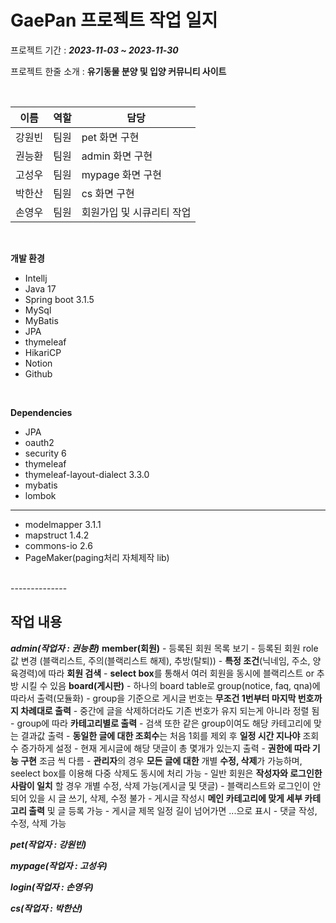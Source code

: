 # GaePan 프로젝트 작업 일지

프로젝트 기간 : **_2023-11-03 ~ 2023-11-30_**

프로젝트 한줄 소개 : __유기동물 분양 및 입양 커뮤니티 사이트__

<br/>

| 이름 | 역할 | 담당 |
| --- | --- | --- |
| 강원빈 | 팀원 | pet 화면 구현 |
| 권능환 | 팀원 | admin 화면 구현 |
| 고성우 | 팀원 | mypage 화면 구현 |
| 박한산 | 팀원 | cs 화면 구현 |
| 손영우 | 팀원 | 회원가입 및 시큐리티 작업 |

<br/>

**개발 환경**
- Intellj
- Java 17
- Spring boot 3.1.5
- MySql
- MyBatis
- JPA
- thymeleaf
- HikariCP
- Notion
- Github

<br/>

**Dependencies**
- JPA
- oauth2
- security 6
- thymeleaf
- thymeleaf-layout-dialect 3.3.0
- mybatis
- lombok
--------------
- modelmapper 3.1.1
- mapstruct 1.4.2
- commons-io 2.6
- PageMaker(paging처리 자체제작 lib)

<br/>
--------------

**작업 내용**
--
***admin(작업자 : 권능환)***
  ****member(회원)****
     - 등록된 회원 목록 보기
     - 등록된 회원 role값 변경 (블랙리스트, 주의(블랙리스트 해제), 추방(탈퇴))
     - **특정 조건**(닉네임, 주소, 양육경력)에 따라 **회원 검색**
     - **select box**를 통해서 여러 회원을 동시에 블랙리스트 or 추방 시킬 수 있음
 ****board(게시판)****
     - 하나의 board table로 group(notice, faq, qna)에 따라서 출력(모듈화)
     - group을 기준으로 게시글 번호는 **무조건 1번부터 마지막 번호까지 차례대로 출력**
         - 중간에 글을 삭제하더라도 기존 번호가 유지 되는게 아니라 정렬 됨
     - group에 따라 **카테고리별로 출력**
         - 검색 또한 같은 group이여도 해당 카테고리에 맞는 결과값 출력
     - **동일한 글에 대한 조회수**는 처음 1회를 제외 후 **일정 시간 지나야** 조회수 증가하게 설정
     - 현재 게시글에 해당 댓글이 총 몇개가 있는지 출력
     - **권한에 따라 기능 구현** 조금 씩 다름
          - **관리자**의 경우 **모든 글에 대한** 개별 **수정, 삭제**가 가능하며, seelect box를 이용해 다중 삭제도 동시에 처리 가능
          - 일반 회원은 **작성자와 로그인한 사람이 일치** 할 경우 개별 수정, 삭제 가능(게시글 및 댓글)
          - 블랙리스트와 로그인이 안되어 있을 시 글 쓰기, 삭제, 수정 불가
     - 게시글 작성시 **메인 카테고리에 맞게 세부 카테고리 출력** 및 글 등록 가능
     - 게시글 제목 일정 길이 넘어가면 ...으로 표시
     - 댓글 작성, 수정, 삭제 가능

***pet(작업자 : 강원빈)***

***mypage(작업자 : 고성우)***

***login(작업자 : 손영우)***

***cs(작업자 : 박한산)***
